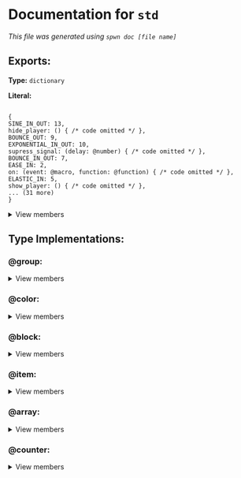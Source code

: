 # Documentation for `std` 
_This file was generated using `spwn doc [file name]`_
## Exports:
**Type:** `dictionary` 

**Literal:** 

 ```

{
SINE_IN_OUT: 13,
hide_player: () { /* code omitted */ },
BOUNCE_OUT: 9,
EXPONENTIAL_IN_OUT: 10,
supress_signal: (delay: @number) { /* code omitted */ },
BOUNCE_IN_OUT: 7,
EASE_IN: 2,
on: (event: @macro, function: @function) { /* code omitted */ },
ELASTIC_IN: 5,
show_player: () { /* code omitted */ },
... (31 more)
}

``` 

<details>
<summary> View members </summary>


## Macros:


**`call_with_delay`**:

>**Type:** `macro` 
>
>**Literal:** ```(time: @number, function: @function) { /* code omitted */ }``` 
>
>## Description: 
> _Call a function after a delay_
>## Arguments:
>> **`time`** _(obligatory)_: _Delay time in seconds_
>
>
>
>
>> **`function`** _(obligatory)_: _Function to call after the delay_
>
>
>
>
>
>

**`collision`**:

>**Type:** `macro` 
>
>**Literal:** ```(a, b) { /* code omitted */ }``` 
>
>## Description: 
> _Implementation of the collision trigger (returns an event)_
>## Arguments:
>> **`a`** _(obligatory)_: _Block A ID_
>
>
>
>
>> **`b`** _(obligatory)_: _Block B ID_
>
>
>
>
>
>

**`collision_exit`**:

>**Type:** `macro` 
>
>**Literal:** ```(a, b) { /* code omitted */ }``` 
>
>## Description: 
> _Returns an event for when a collision exits_
>## Arguments:
>> **`a`** _(obligatory)_: _Block A ID_
>
>
>
>
>> **`b`** _(obligatory)_: _Block B ID_
>
>
>
>
>
>

**`counter`**:

>**Type:** `macro` 
>
>**Literal:** ```(source = 0) { /* code omitted */ }``` 
>
>## Description: 
> _Creates a new counter_
>## Arguments:
>> _`source` (optional)_ : _Source (can be a number, item ID or boolean)_
>>
>>_Default value:_
>>
>>**Type:** `number` 
>>
>>**Literal:** ```0``` 
>>
>>
>>
>>
>
>
>
>
>
>

**`death`**:

>**Type:** `macro` 
>
>**Literal:** ```() { /* code omitted */ }``` 
>
>## Description: 
> _Returns an event for when the player dies_
>
>

**`disable_trail`**:

>**Type:** `macro` 
>
>**Literal:** ```() { /* code omitted */ }``` 
>
>## Description: 
> _Disables the player's trail_
>
>

**`enable_trail`**:

>**Type:** `macro` 
>
>**Literal:** ```() { /* code omitted */ }``` 
>
>## Description: 
> _Enables the player's trail_
>
>

**`hide_player`**:

>**Type:** `macro` 
>
>**Literal:** ```() { /* code omitted */ }``` 
>
>## Description: 
> _Hides the player_
>
>

**`loop`**:

>**Type:** `macro` 
>
>**Literal:** ```(start_val: @number, end_val: @number, code: @macro, delay: @number = 0.05, reset: @bool = true, reset_speed: @number = 1, increment: @number = 1) { /* code omitted */ }``` 
>
>## Description: 
> _Implementation of a spawn loop_
>## Arguments:
>> **`start_val`** _(obligatory)_: _Start value for the iterator_
>
>
>
>
>> **`end_val`** _(obligatory)_: _End value for the iterator_
>
>
>
>
>> **`code`** _(obligatory)_: _Macro of the code that gets looped, should take the iterator (a counter) as the first argument_
>
>
>
>
>> _`delay` (optional)_ : _Delay between loops (less than 0.05 may be unstable)_
>>
>>_Default value:_
>>
>>**Type:** `number` 
>>
>>**Literal:** ```0.05``` 
>>
>>
>>
>>
>
>
>
>
>> _`reset` (optional)_ : _Weather to reset the iterator after looping (only disable if the loop is only triggered once)_
>>
>>_Default value:_
>>
>>**Type:** `bool` 
>>
>>**Literal:** ```true``` 
>>
>>
>>
>>
>
>
>
>
>> _`reset_speed` (optional)_ : _Operation speed of the reset of the iterator, if enabled_
>>
>>_Default value:_
>>
>>**Type:** `number` 
>>
>>**Literal:** ```1``` 
>>
>>
>>
>>
>
>
>
>
>> _`increment` (optional)_ : _Incrementation of the iterator_
>>
>>_Default value:_
>>
>>**Type:** `number` 
>>
>>**Literal:** ```1``` 
>>
>>
>>
>>
>
>
>
>
>
>

**`on`**:

>**Type:** `macro` 
>
>**Literal:** ```(event: @macro, function: @function) { /* code omitted */ }``` 
>
>## Description: 
> _Triggers a function every time an event fires_
>## Arguments:
>> **`event`** _(obligatory)_: _Event to trigger on_
>
>
>
>
>> **`function`** _(obligatory)_: _Function to trigger_
>
>
>
>
>
>

**`operation_scale`**:

>**Type:** `macro` 
>
>**Literal:** ```(new: @number) { /* code omitted */ }``` 
>
>## Arguments:
>> **`new`** _(obligatory)_
>
>
>
>
>
>

**`shake`**:

>**Type:** `macro` 
>
>**Literal:** ```(strength: @number = 1, interval: @number = 0, duration: @number = 0.5) { /* code omitted */ }``` 
>
>## Description: 
> _Implementation of the shake trigger_
>## Arguments:
>> _`strength` (optional)_ : _Strength value_
>>
>>_Default value:_
>>
>>**Type:** `number` 
>>
>>**Literal:** ```1``` 
>>
>>
>>
>>
>
>
>
>
>> _`interval` (optional)_ : _Interval value_
>>
>>_Default value:_
>>
>>**Type:** `number` 
>>
>>**Literal:** ```0``` 
>>
>>
>>
>>
>
>
>
>
>> _`duration` (optional)_ : _Duration of shake_
>>
>>_Default value:_
>>
>>**Type:** `number` 
>>
>>**Literal:** ```0.5``` 
>>
>>
>>
>>
>
>
>
>
>
>

**`show_player`**:

>**Type:** `macro` 
>
>**Literal:** ```() { /* code omitted */ }``` 
>
>## Description: 
> _Shows the player_
>
>

**`supress_signal`**:

>**Type:** `macro` 
>
>**Literal:** ```(delay: @number) { /* code omitted */ }``` 
>
>## Description: 
> _Stops signal from coming past for some time_
>## Arguments:
>> **`delay`** _(obligatory)_: _Time to supress signal_
>
>
>
>
>
>

**`toggle_bg_effect`**:

>**Type:** `macro` 
>
>**Literal:** ```(on: @bool = false) { /* code omitted */ }``` 
>
>## Description: 
> _Implementation of the bg effect on/off triggers_
>## Arguments:
>> _`on` (optional)_ : _Weather to toggle bg effect on or off_
>>
>>_Default value:_
>>
>>**Type:** `bool` 
>>
>>**Literal:** ```false``` 
>>
>>
>>
>>
>
>
>
>
>
>

**`touch`**:

>**Type:** `macro` 
>
>**Literal:** ```(dual_side = false) { /* code omitted */ }``` 
>
>## Description: 
> _Implementation of the touch trigger (returns an event)_
>## Arguments:
>> _`dual_side` (optional)_ : _Dual mode (only check for touch on the dual side)_
>>
>>_Default value:_
>>
>>**Type:** `bool` 
>>
>>**Literal:** ```false``` 
>>
>>
>>
>>
>
>
>
>
>
>

**`touch_end`**:

>**Type:** `macro` 
>
>**Literal:** ```(dual_side = false) { /* code omitted */ }``` 
>
>## Description: 
> _Returns an event for when a touch ends_
>## Arguments:
>> _`dual_side` (optional)_ : _Dual mode (only check for touch on the dual side)_
>>
>>_Default value:_
>>
>>**Type:** `bool` 
>>
>>**Literal:** ```false``` 
>>
>>
>>
>>
>
>
>
>
>
>

**`wait`**:

>**Type:** `macro` 
>
>**Literal:** ```(time: @number) { /* code omitted */ }``` 
>
>## Description: 
> _Adds a delay before the next triggers_
>## Arguments:
>> **`time`** _(obligatory)_: _Delay time in seconds_
>
>
>
>
>
>
## Other values:

<details>
<summary> View </summary>

**`BACK_IN`**:

>**Type:** `number` 
>
>**Literal:** ```17``` 
>
>
>

**`BACK_IN_OUT`**:

>**Type:** `number` 
>
>**Literal:** ```16``` 
>
>
>

**`BACK_OUT`**:

>**Type:** `number` 
>
>**Literal:** ```18``` 
>
>
>

**`BG`**:

>**Type:** `color` 
>
>**Literal:** ```1000c``` 
>
>
>

**`BOUNCE_IN`**:

>**Type:** `number` 
>
>**Literal:** ```8``` 
>
>
>

**`BOUNCE_IN_OUT`**:

>**Type:** `number` 
>
>**Literal:** ```7``` 
>
>
>

**`BOUNCE_OUT`**:

>**Type:** `number` 
>
>**Literal:** ```9``` 
>
>
>

**`EASE_IN`**:

>**Type:** `number` 
>
>**Literal:** ```2``` 
>
>
>

**`EASE_IN_OUT`**:

>**Type:** `number` 
>
>**Literal:** ```1``` 
>
>
>

**`EASE_OUT`**:

>**Type:** `number` 
>
>**Literal:** ```3``` 
>
>
>

**`ELASTIC_IN`**:

>**Type:** `number` 
>
>**Literal:** ```5``` 
>
>
>

**`ELASTIC_IN_OUT`**:

>**Type:** `number` 
>
>**Literal:** ```4``` 
>
>
>

**`ELASTIC_OUT`**:

>**Type:** `number` 
>
>**Literal:** ```6``` 
>
>
>

**`EQUAL_TO`**:

>**Type:** `number` 
>
>**Literal:** ```0``` 
>
>
>

**`EXPONENTIAL_IN`**:

>**Type:** `number` 
>
>**Literal:** ```11``` 
>
>
>

**`EXPONENTIAL_IN_OUT`**:

>**Type:** `number` 
>
>**Literal:** ```10``` 
>
>
>

**`EXPONENTIAL_OUT`**:

>**Type:** `number` 
>
>**Literal:** ```12``` 
>
>
>

**`LARGER_THAN`**:

>**Type:** `number` 
>
>**Literal:** ```1``` 
>
>
>

**`NONE`**:

>**Type:** `number` 
>
>**Literal:** ```0``` 
>
>
>

**`SINE_IN`**:

>**Type:** `number` 
>
>**Literal:** ```14``` 
>
>
>

**`SINE_IN_OUT`**:

>**Type:** `number` 
>
>**Literal:** ```13``` 
>
>
>

**`SINE_OUT`**:

>**Type:** `number` 
>
>**Literal:** ```15``` 
>
>
>

**`SMALLER_THAN`**:

>**Type:** `number` 
>
>**Literal:** ```2``` 
>
>
>

**`obj_props`**:

>**Type:** `dictionary` 
>
>**Literal:** 
>
> ```
>
>{
>HVS_ENABLED: 41,
>COLOR: 21,
>ACTIVATE_GROUP: 56,
>PLAYER_COLOR_2: 16,
>COUNT: 77,
>COLOR_2_HVS: 44,
>Y_OFFSET: 92,
>MOVE_X: 28,
>MAX_SPEED: 105,
>PORTAL_CHECKED: 13,
>... (83 more)
>}
>
>``` 
>
><details>
><summary> View members </summary>
>
>**`ACTIVATE_GROUP`**:
>
>>**Type:** `number` 
>>
>>**Literal:** ```56``` 
>>
>>
>>
>
>**`ACTIVATE_ON_EXIT`**:
>
>>**Type:** `number` 
>>
>>**Literal:** ```93``` 
>>
>>
>>
>
>**`ANIMATION_ID`**:
>
>>**Type:** `number` 
>>
>>**Literal:** ```76``` 
>>
>>
>>
>
>**`ANIMATION_SPEED`**:
>
>>**Type:** `number` 
>>
>>**Literal:** ```107``` 
>>
>>
>>
>
>**`BLENDING`**:
>
>>**Type:** `number` 
>>
>>**Literal:** ```17``` 
>>
>>
>>
>
>**`BLOCK_A`**:
>
>>**Type:** `number` 
>>
>>**Literal:** ```80``` 
>>
>>
>>
>
>**`BLOCK_B`**:
>
>>**Type:** `number` 
>>
>>**Literal:** ```95``` 
>>
>>
>>
>
>**`CENTER`**:
>
>>**Type:** `number` 
>>
>>**Literal:** ```71``` 
>>
>>
>>
>
>**`COLOR`**:
>
>>**Type:** `number` 
>>
>>**Literal:** ```21``` 
>>
>>
>>
>
>**`COLOR_2`**:
>
>>**Type:** `number` 
>>
>>**Literal:** ```22``` 
>>
>>
>>
>
>**`COLOR_2_HVS`**:
>
>>**Type:** `number` 
>>
>>**Literal:** ```44``` 
>>
>>
>>
>
>**`COLOR_2_HVS_ENABLED`**:
>
>>**Type:** `number` 
>>
>>**Literal:** ```42``` 
>>
>>
>>
>
>**`COMPARISON`**:
>
>>**Type:** `number` 
>>
>>**Literal:** ```88``` 
>>
>>
>>
>
>**`COPIED_COLOR_HVS`**:
>
>>**Type:** `number` 
>>
>>**Literal:** ```49``` 
>>
>>
>>
>
>**`COPIED_COLOR_ID`**:
>
>>**Type:** `number` 
>>
>>**Literal:** ```50``` 
>>
>>
>>
>
>**`COPY_OPACTITY`**:
>
>>**Type:** `number` 
>>
>>**Literal:** ```60``` 
>>
>>
>>
>
>**`COUNT`**:
>
>>**Type:** `number` 
>>
>>**Literal:** ```77``` 
>>
>>
>>
>
>**`COUNT_MULTI_ACTIVATE`**:
>
>>**Type:** `number` 
>>
>>**Literal:** ```104``` 
>>
>>
>>
>
>**`DELAY`**:
>
>>**Type:** `number` 
>>
>>**Literal:** ```91``` 
>>
>>
>>
>
>**`DETAIL_ONLY`**:
>
>>**Type:** `number` 
>>
>>**Literal:** ```66``` 
>>
>>
>>
>
>**`DISABLE_ROTATION`**:
>
>>**Type:** `number` 
>>
>>**Literal:** ```98``` 
>>
>>
>>
>
>**`DONT_ENTER`**:
>
>>**Type:** `number` 
>>
>>**Literal:** ```67``` 
>>
>>
>>
>
>**`DONT_FADE`**:
>
>>**Type:** `number` 
>>
>>**Literal:** ```64``` 
>>
>>
>>
>
>**`DUAL_MODE`**:
>
>>**Type:** `number` 
>>
>>**Literal:** ```89``` 
>>
>>
>>
>
>**`DURATION`**:
>
>>**Type:** `number` 
>>
>>**Literal:** ```10``` 
>>
>>
>>
>
>**`DYNAMIC_BLOCK`**:
>
>>**Type:** `number` 
>>
>>**Literal:** ```94``` 
>>
>>
>>
>
>**`EASING`**:
>
>>**Type:** `number` 
>>
>>**Literal:** ```30``` 
>>
>>
>>
>
>**`EASING_RATE`**:
>
>>**Type:** `number` 
>>
>>**Literal:** ```85``` 
>>
>>
>>
>
>**`EDITOR_DISABLE`**:
>
>>**Type:** `number` 
>>
>>**Literal:** ```102``` 
>>
>>
>>
>
>**`EDITOR_LAYER_1`**:
>
>>**Type:** `number` 
>>
>>**Literal:** ```20``` 
>>
>>
>>
>
>**`EDITOR_LAYER_2`**:
>
>>**Type:** `number` 
>>
>>**Literal:** ```61``` 
>>
>>
>>
>
>**`EXCLUSIVE`**:
>
>>**Type:** `number` 
>>
>>**Literal:** ```86``` 
>>
>>
>>
>
>**`FADE_IN`**:
>
>>**Type:** `number` 
>>
>>**Literal:** ```45``` 
>>
>>
>>
>
>**`FADE_OUT`**:
>
>>**Type:** `number` 
>>
>>**Literal:** ```47``` 
>>
>>
>>
>
>**`FOLLOW`**:
>
>>**Type:** `number` 
>>
>>**Literal:** ```71``` 
>>
>>
>>
>
>**`GLOW_DISABLED`**:
>
>>**Type:** `number` 
>>
>>**Literal:** ```96``` 
>>
>>
>>
>
>**`GROUPS`**:
>
>>**Type:** `number` 
>>
>>**Literal:** ```57``` 
>>
>>
>>
>
>**`GROUP_PARENT`**:
>
>>**Type:** `number` 
>>
>>**Literal:** ```34``` 
>>
>>
>>
>
>**`HIGH_DETAIL`**:
>
>>**Type:** `number` 
>>
>>**Literal:** ```103``` 
>>
>>
>>
>
>**`HOLD`**:
>
>>**Type:** `number` 
>>
>>**Literal:** ```46``` 
>>
>>
>>
>
>**`HOLD_MODE`**:
>
>>**Type:** `number` 
>>
>>**Literal:** ```81``` 
>>
>>
>>
>
>**`HVS`**:
>
>>**Type:** `number` 
>>
>>**Literal:** ```43``` 
>>
>>
>>
>
>**`HVS_ENABLED`**:
>
>>**Type:** `number` 
>>
>>**Literal:** ```41``` 
>>
>>
>>
>
>**`INTERVAL`**:
>
>>**Type:** `number` 
>>
>>**Literal:** ```84``` 
>>
>>
>>
>
>**`ITEM`**:
>
>>**Type:** `number` 
>>
>>**Literal:** ```80``` 
>>
>>
>>
>
>**`LINKED_GROUP`**:
>
>>**Type:** `number` 
>>
>>**Literal:** ```108``` 
>>
>>
>>
>
>**`LOCK_OBJECT_ROTATION`**:
>
>>**Type:** `number` 
>>
>>**Literal:** ```70``` 
>>
>>
>>
>
>**`LOCK_TO_PLAYER_X`**:
>
>>**Type:** `number` 
>>
>>**Literal:** ```58``` 
>>
>>
>>
>
>**`LOCK_TO_PLAYER_Y`**:
>
>>**Type:** `number` 
>>
>>**Literal:** ```59``` 
>>
>>
>>
>
>**`MAIN_ONLY`**:
>
>>**Type:** `number` 
>>
>>**Literal:** ```65``` 
>>
>>
>>
>
>**`MAX_SPEED`**:
>
>>**Type:** `number` 
>>
>>**Literal:** ```105``` 
>>
>>
>>
>
>**`MOVE_X`**:
>
>>**Type:** `number` 
>>
>>**Literal:** ```28``` 
>>
>>
>>
>
>**`MOVE_Y`**:
>
>>**Type:** `number` 
>>
>>**Literal:** ```29``` 
>>
>>
>>
>
>**`MULTI_TRIGGER`**:
>
>>**Type:** `number` 
>>
>>**Literal:** ```87``` 
>>
>>
>>
>
>**`OBJ_ID`**:
>
>>**Type:** `number` 
>>
>>**Literal:** ```1``` 
>>
>>
>>
>
>**`OPACITY`**:
>
>>**Type:** `number` 
>>
>>**Literal:** ```35``` 
>>
>>
>>
>
>**`PICKUP_MODE`**:
>
>>**Type:** `number` 
>>
>>**Literal:** ```79``` 
>>
>>
>>
>
>**`PLAYER_COLOR_1`**:
>
>>**Type:** `number` 
>>
>>**Literal:** ```15``` 
>>
>>
>>
>
>**`PLAYER_COLOR_2`**:
>
>>**Type:** `number` 
>>
>>**Literal:** ```16``` 
>>
>>
>>
>
>**`PORTAL_CHECKED`**:
>
>>**Type:** `number` 
>>
>>**Literal:** ```13``` 
>>
>>
>>
>
>**`PULSE_MODE`**:
>
>>**Type:** `number` 
>>
>>**Literal:** ```48``` 
>>
>>
>>
>
>**`RANDOMIZE_START`**:
>
>>**Type:** `number` 
>>
>>**Literal:** ```106``` 
>>
>>
>>
>
>**`ROTATE_DEGREES`**:
>
>>**Type:** `number` 
>>
>>**Literal:** ```68``` 
>>
>>
>>
>
>**`ROTATION`**:
>
>>**Type:** `number` 
>>
>>**Literal:** ```6``` 
>>
>>
>>
>
>**`ROTATION_SPEED`**:
>
>>**Type:** `number` 
>>
>>**Literal:** ```97``` 
>>
>>
>>
>
>**`SCALING`**:
>
>>**Type:** `number` 
>>
>>**Literal:** ```32``` 
>>
>>
>>
>
>**`SPAWN_DURATION`**:
>
>>**Type:** `number` 
>>
>>**Literal:** ```63``` 
>>
>>
>>
>
>**`SPAWN_TRIGGERED`**:
>
>>**Type:** `number` 
>>
>>**Literal:** ```62``` 
>>
>>
>>
>
>**`SPEED`**:
>
>>**Type:** `number` 
>>
>>**Literal:** ```90``` 
>>
>>
>>
>
>**`STRENGTH`**:
>
>>**Type:** `number` 
>>
>>**Literal:** ```75``` 
>>
>>
>>
>
>**`SUBTRACT_COUNT`**:
>
>>**Type:** `number` 
>>
>>**Literal:** ```78``` 
>>
>>
>>
>
>**`TARGET`**:
>
>>**Type:** `number` 
>>
>>**Literal:** ```51``` 
>>
>>
>>
>
>**`TARGET_COLOR`**:
>
>>**Type:** `number` 
>>
>>**Literal:** ```23``` 
>>
>>
>>
>
>**`TARGET_POS`**:
>
>>**Type:** `number` 
>>
>>**Literal:** ```71``` 
>>
>>
>>
>
>**`TARGET_POS_AXES`**:
>
>>**Type:** `number` 
>>
>>**Literal:** ```101``` 
>>
>>
>>
>
>**`TARGET_TYPE`**:
>
>>**Type:** `number` 
>>
>>**Literal:** ```52``` 
>>
>>
>>
>
>**`TEXT`**:
>
>>**Type:** `number` 
>>
>>**Literal:** ```31``` 
>>
>>
>>
>
>**`TIMES_360`**:
>
>>**Type:** `number` 
>>
>>**Literal:** ```69``` 
>>
>>
>>
>
>**`TOGGLE_MODE`**:
>
>>**Type:** `number` 
>>
>>**Literal:** ```82``` 
>>
>>
>>
>
>**`TOUCH_TRIGGERED`**:
>
>>**Type:** `number` 
>>
>>**Literal:** ```11``` 
>>
>>
>>
>
>**`TRIGGER_BLUE`**:
>
>>**Type:** `number` 
>>
>>**Literal:** ```9``` 
>>
>>
>>
>
>**`TRIGGER_GREEN`**:
>
>>**Type:** `number` 
>>
>>**Literal:** ```8``` 
>>
>>
>>
>
>**`TRIGGER_RED`**:
>
>>**Type:** `number` 
>>
>>**Literal:** ```7``` 
>>
>>
>>
>
>**`USE_TARGET`**:
>
>>**Type:** `number` 
>>
>>**Literal:** ```100``` 
>>
>>
>>
>
>**`VERTICAL_FLIP`**:
>
>>**Type:** `number` 
>>
>>**Literal:** ```5``` 
>>
>>
>>
>
>**`VORIZONTAL_FLIP`**:
>
>>**Type:** `number` 
>>
>>**Literal:** ```4``` 
>>
>>
>>
>
>**`X`**:
>
>>**Type:** `number` 
>>
>>**Literal:** ```2``` 
>>
>>
>>
>
>**`X_MOD`**:
>
>>**Type:** `number` 
>>
>>**Literal:** ```72``` 
>>
>>
>>
>
>**`Y`**:
>
>>**Type:** `number` 
>>
>>**Literal:** ```3``` 
>>
>>
>>
>
>**`YELLOW_TELEPORTATION_PORTAL_DISTANCE`**:
>
>>**Type:** `number` 
>>
>>**Literal:** ```54``` 
>>
>>
>>
>
>**`Y_MOD`**:
>
>>**Type:** `number` 
>>
>>**Literal:** ```73``` 
>>
>>
>>
>
>**`Y_OFFSET`**:
>
>>**Type:** `number` 
>>
>>**Literal:** ```92``` 
>>
>>
>>
>
>**`Z_LAYER`**:
>
>>**Type:** `number` 
>>
>>**Literal:** ```24``` 
>>
>>
>>
>
>**`Z_ORDER`**:
>
>>**Type:** `number` 
>>
>>**Literal:** ```25``` 
>>
>>
>>
>
>


</details>

</details>


## Type Implementations:
### **@group**: 
 <details>
<summary> View members </summary>

**`alpha`**:

>**Type:** `macro` 
>
>**Literal:** ```(self, opacity: @number = 1, duration: @number = 0) { /* code omitted */ }``` 
>
>## Description: 
> _Implementation of the alpha trigger_
>## Arguments:
>> _`opacity` (optional)_ 
>>
>>_Default value:_
>>
>>**Type:** `number` 
>>
>>**Literal:** ```1``` 
>>
>>
>>
>>
>
>
>
>
>> _`duration` (optional)_ 
>>
>>_Default value:_
>>
>>**Type:** `number` 
>>
>>**Literal:** ```0``` 
>>
>>
>>
>>
>
>
>
>
>
>

**`follow`**:

>**Type:** `macro` 
>
>**Literal:** ```(self, other: @group, x_mod: @number = 1, y_mod: @number = 1, duration: @number = 999) { /* code omitted */ }``` 
>
>## Description: 
> _Implementation of the follow trigger_
>## Arguments:
>> **`other`** _(obligatory)_: _Group of object to follow_
>
>
>
>
>> _`x_mod` (optional)_ : _Multiplier for the movement on the X-axis_
>>
>>_Default value:_
>>
>>**Type:** `number` 
>>
>>**Literal:** ```1``` 
>>
>>
>>
>>
>
>
>
>
>> _`y_mod` (optional)_ : _Multiplier for the movement on the Y-axis_
>>
>>_Default value:_
>>
>>**Type:** `number` 
>>
>>**Literal:** ```1``` 
>>
>>
>>
>>
>
>
>
>
>> _`duration` (optional)_ : _Duration of following_
>>
>>_Default value:_
>>
>>**Type:** `number` 
>>
>>**Literal:** ```999``` 
>>
>>
>>
>>
>
>
>
>
>
>

**`follow_player_y`**:

>**Type:** `macro` 
>
>**Literal:** ```(self, speed: @number = 1, delay: @number = 0, offset: @number = 0, max_speed: @number = 0, duration: @number = 999) { /* code omitted */ }``` 
>
>## Description: 
> _Implementation of the follow player Y trigger_
>## Arguments:
>> _`speed` (optional)_ : _Interpolation factor (?)_
>>
>>_Default value:_
>>
>>**Type:** `number` 
>>
>>**Literal:** ```1``` 
>>
>>
>>
>>
>
>
>
>
>> _`delay` (optional)_ : _Delay of movement_
>>
>>_Default value:_
>>
>>**Type:** `number` 
>>
>>**Literal:** ```0``` 
>>
>>
>>
>>
>
>
>
>
>> _`offset` (optional)_ : _Offset on the Y-axis_
>>
>>_Default value:_
>>
>>**Type:** `number` 
>>
>>**Literal:** ```0``` 
>>
>>
>>
>>
>
>
>
>
>> _`max_speed` (optional)_ : _Maximum speed_
>>
>>_Default value:_
>>
>>**Type:** `number` 
>>
>>**Literal:** ```0``` 
>>
>>
>>
>>
>
>
>
>
>> _`duration` (optional)_ : _Duration of following_
>>
>>_Default value:_
>>
>>**Type:** `number` 
>>
>>**Literal:** ```999``` 
>>
>>
>>
>>
>
>
>
>
>
>

**`move`**:

>**Type:** `macro` 
>
>**Literal:** ```(self, x: @number, y: @number, duration: @number = 0, easing: @number = 0, easing_rate: @number = 2) { /* code omitted */ }``` 
>
>## Description: 
> _Implementation of the move trigger_
>## Arguments:
>> **`x`** _(obligatory)_: _Units to move on the X axis_
>
>
>
>
>> **`y`** _(obligatory)_: _Units to move on the Y axis_
>
>
>
>
>> _`duration` (optional)_ : _Duration of movement_
>>
>>_Default value:_
>>
>>**Type:** `number` 
>>
>>**Literal:** ```0``` 
>>
>>
>>
>>
>
>
>
>
>> _`easing` (optional)_ 
>>
>>_Default value:_
>>
>>**Type:** `number` 
>>
>>**Literal:** ```0``` 
>>
>>
>>
>>
>
>
>
>
>> _`easing_rate` (optional)_ 
>>
>>_Default value:_
>>
>>**Type:** `number` 
>>
>>**Literal:** ```2``` 
>>
>>
>>
>>
>
>
>
>
>
>

**`move_to`**:

>**Type:** `macro` 
>
>**Literal:** ```(self, target: @group, duration: @number = 0, x_only: @bool = false, y_only: @bool = false, easing: @number = 0, easing_rate: @number = 2) { /* code omitted */ }``` 
>
>## Description: 
> _Implementation of the 'Move target' feature of the move trigger_
>## Arguments:
>> **`target`** _(obligatory)_: _Group of the object to move to_
>
>
>
>
>> _`duration` (optional)_ : _Duration of movement_
>>
>>_Default value:_
>>
>>**Type:** `number` 
>>
>>**Literal:** ```0``` 
>>
>>
>>
>>
>
>
>
>
>> _`x_only` (optional)_ : _Will move to the object only on the X-axis_
>>
>>_Default value:_
>>
>>**Type:** `bool` 
>>
>>**Literal:** ```false``` 
>>
>>
>>
>>
>
>
>
>
>> _`y_only` (optional)_ : _Will move to the object only on the y-axis_
>>
>>_Default value:_
>>
>>**Type:** `bool` 
>>
>>**Literal:** ```false``` 
>>
>>
>>
>>
>
>
>
>
>> _`easing` (optional)_ : _Easing type_
>>
>>_Default value:_
>>
>>**Type:** `number` 
>>
>>**Literal:** ```0``` 
>>
>>
>>
>>
>
>
>
>
>> _`easing_rate` (optional)_ : _Easing rate_
>>
>>_Default value:_
>>
>>**Type:** `number` 
>>
>>**Literal:** ```2``` 
>>
>>
>>
>>
>
>
>
>
>
>

**`pulse`**:

>**Type:** `macro` 
>
>**Literal:** ```(self, r: @number, g: @number, b: @number, fade_in: @number = 0, hold: @number = 0, fade_out: @number = 0, exclusive: @bool = false, hsv: @bool = false) { /* code omitted */ }``` 
>
>## Description: 
> _Implementation of the pulse trigger for groups_
>## Arguments:
>> **`r`** _(obligatory)_: _Red value of pulse color (or hue if HSV is enabled)_
>
>
>
>
>> **`g`** _(obligatory)_: _Green value of pulse color (or saturation if HSV is enabled)_
>
>
>
>
>> **`b`** _(obligatory)_: _Blue value of pulse color (or brightness/value if HSV is enabled)_
>
>
>
>
>> _`fade_in` (optional)_ : _Fade-in duration_
>>
>>_Default value:_
>>
>>**Type:** `number` 
>>
>>**Literal:** ```0``` 
>>
>>
>>
>>
>
>
>
>
>> _`hold` (optional)_ : _Duration to hold the color_
>>
>>_Default value:_
>>
>>**Type:** `number` 
>>
>>**Literal:** ```0``` 
>>
>>
>>
>>
>
>
>
>
>> _`fade_out` (optional)_ : _Fade-out duration_
>>
>>_Default value:_
>>
>>**Type:** `number` 
>>
>>**Literal:** ```0``` 
>>
>>
>>
>>
>
>
>
>
>> _`exclusive` (optional)_ : _Weather to prioritize this pulse over simultaneous pulses_
>>
>>_Default value:_
>>
>>**Type:** `bool` 
>>
>>**Literal:** ```false``` 
>>
>>
>>
>>
>
>
>
>
>> _`hsv` (optional)_ : _Toggle HSV mode_
>>
>>_Default value:_
>>
>>**Type:** `bool` 
>>
>>**Literal:** ```false``` 
>>
>>
>>
>>
>
>
>
>
>
>

**`rotate`**:

>**Type:** `macro` 
>
>**Literal:** ```(self, center: @group, degrees: @number, duration: @number = 0, easing: @number = 0, easing_rate: @number = 2, lock_object_rotation: @bool = false) { /* code omitted */ }``` 
>
>## Description: 
> _Implementation of the rotate trigger_
>## Arguments:
>> **`center`** _(obligatory)_: _Group of object to rotate around_
>
>
>
>
>> **`degrees`** _(obligatory)_: _Rotation in degrees_
>
>
>
>
>> _`duration` (optional)_ : _Duration of rotation_
>>
>>_Default value:_
>>
>>**Type:** `number` 
>>
>>**Literal:** ```0``` 
>>
>>
>>
>>
>
>
>
>
>> _`easing` (optional)_ : _Easing type_
>>
>>_Default value:_
>>
>>**Type:** `number` 
>>
>>**Literal:** ```0``` 
>>
>>
>>
>>
>
>
>
>
>> _`easing_rate` (optional)_ : _Easing rate_
>>
>>_Default value:_
>>
>>**Type:** `number` 
>>
>>**Literal:** ```2``` 
>>
>>
>>
>>
>
>
>
>
>> _`lock_object_rotation` (optional)_ : _Only rotate positions of the objects, not the textures_
>>
>>_Default value:_
>>
>>**Type:** `bool` 
>>
>>**Literal:** ```false``` 
>>
>>
>>
>>
>
>
>
>
>
>

**`stop`**:

>**Type:** `macro` 
>
>**Literal:** ```(self) { /* code omitted */ }``` 
>
>## Description: 
> _Implementation of the stop trigger_
>
>

**`toggle_off`**:

>**Type:** `macro` 
>
>**Literal:** ```(self) { /* code omitted */ }``` 
>
>## Description: 
> _Toggles the group off_
>
>

**`toggle_on`**:

>**Type:** `macro` 
>
>**Literal:** ```(self) { /* code omitted */ }``` 
>
>## Description: 
> _Toggles the group on_
>
>
</details>

### **@color**: 
 <details>
<summary> View members </summary>

**`pulse`**:

>**Type:** `macro` 
>
>**Literal:** ```(self, r: @number, g: @number, b: @number, fade_in: @number = 0, hold: @number = 0, fade_out: @number = 0, exclusive: @bool = false, hsv: @bool = false) { /* code omitted */ }``` 
>
>## Description: 
> _Implementation of the pulse trigger for colors_
>## Arguments:
>> **`r`** _(obligatory)_: _Red value of pulse color (or hue if HSV is enabled)_
>
>
>
>
>> **`g`** _(obligatory)_: _Green value of pulse color (or saturation if HSV is enabled)_
>
>
>
>
>> **`b`** _(obligatory)_: _Blue value of pulse color (or brightness/value if HSV is enabled)_
>
>
>
>
>> _`fade_in` (optional)_ : _Fade-in duration_
>>
>>_Default value:_
>>
>>**Type:** `number` 
>>
>>**Literal:** ```0``` 
>>
>>
>>
>>
>
>
>
>
>> _`hold` (optional)_ : _Duration to hold the color_
>>
>>_Default value:_
>>
>>**Type:** `number` 
>>
>>**Literal:** ```0``` 
>>
>>
>>
>>
>
>
>
>
>> _`fade_out` (optional)_ : _Fade-out duration_
>>
>>_Default value:_
>>
>>**Type:** `number` 
>>
>>**Literal:** ```0``` 
>>
>>
>>
>>
>
>
>
>
>> _`exclusive` (optional)_ : _Weather to prioritize this pulse over simultaneous pulses_
>>
>>_Default value:_
>>
>>**Type:** `bool` 
>>
>>**Literal:** ```false``` 
>>
>>
>>
>>
>
>
>
>
>> _`hsv` (optional)_ : _Toggle HSV mode_
>>
>>_Default value:_
>>
>>**Type:** `bool` 
>>
>>**Literal:** ```false``` 
>>
>>
>>
>>
>
>
>
>
>
>

**`set`**:

>**Type:** `macro` 
>
>**Literal:** ```(self, r: @number, g: @number, b: @number, duration: @number = 0, opacity: @number = 1, blending: @bool = false) { /* code omitted */ }``` 
>
>## Description: 
> _Implementation of the color trigger_
>## Arguments:
>> **`r`** _(obligatory)_: _Red value of the target color_
>
>
>
>
>> **`g`** _(obligatory)_: _Green value of the target color_
>
>
>
>
>> **`b`** _(obligatory)_: _Blue value of the target color_
>
>
>
>
>> _`duration` (optional)_ : _Duration of color change_
>>
>>_Default value:_
>>
>>**Type:** `number` 
>>
>>**Literal:** ```0``` 
>>
>>
>>
>>
>
>
>
>
>> _`opacity` (optional)_ : _Opacity of target color_
>>
>>_Default value:_
>>
>>**Type:** `number` 
>>
>>**Literal:** ```1``` 
>>
>>
>>
>>
>
>
>
>
>> _`blending` (optional)_ : _Toggle blending on target color_
>>
>>_Default value:_
>>
>>**Type:** `bool` 
>>
>>**Literal:** ```false``` 
>>
>>
>>
>>
>
>
>
>
>
>
</details>

### **@block**: 
 <details>
<summary> View members </summary>

**`create_tracker_item`**:

>**Type:** `macro` 
>
>**Literal:** ```(self, other) { /* code omitted */ }``` 
>
>## Description: 
> _Returns an item ID that is 1 when the blocks are colliding and 0 when they are not_
>## Arguments:
>> **`other`** _(obligatory)_: _Block ID to check against_
>
>
>
>
>
>
</details>

### **@item**: 
 <details>
<summary> View members </summary>

**`add`**:

>**Type:** `macro` 
>
>**Literal:** ```(self, amount: @number) { /* code omitted */ }``` 
>
>## Description: 
> _Implementation of the pickup trigger_
>## Arguments:
>> **`amount`** _(obligatory)_: _Amount to add_
>
>
>
>
>
>

**`count`**:

>**Type:** `macro` 
>
>**Literal:** ```(self, number: @number = 0) { /* code omitted */ }``` 
>
>## Description: 
> _Implementation of the count trigger (returns an event)_
>## Arguments:
>> _`number` (optional)_ : _Number to check against_
>>
>>_Default value:_
>>
>>**Type:** `number` 
>>
>>**Literal:** ```0``` 
>>
>>
>>
>>
>
>
>
>
>
>

**`if_is`**:

>**Type:** `macro` 
>
>**Literal:** ```(self, comparison: @number, other: @number, function: @function) { /* code omitted */ }``` 
>
>## Description: 
> _Implementation of the instant count trigger_
>## Arguments:
>> **`comparison`** _(obligatory)_: _Comparison mode_
>
>
>
>
>> **`other`** _(obligatory)_: _Number to compare with_
>
>
>
>
>> **`function`** _(obligatory)_: _Target function if comparison is 'true'_
>
>
>
>
>
>
</details>

### **@array**: 
 <details>
<summary> View members </summary>

**`max`**:

>**Type:** `macro` 
>
>**Literal:** ```(self, minval = 0) { /* code omitted */ }``` 
>
>## Arguments:
>> _`minval` (optional)_ 
>>
>>_Default value:_
>>
>>**Type:** `number` 
>>
>>**Literal:** ```0``` 
>>
>>
>>
>>
>
>
>
>
>
>

**`min`**:

>**Type:** `macro` 
>
>**Literal:** ```(self, max_val = 999999999999) { /* code omitted */ }``` 
>
>## Arguments:
>> _`max_val` (optional)_ 
>>
>>_Default value:_
>>
>>**Type:** `number` 
>>
>>**Literal:** ```999999999999``` 
>>
>>
>>
>>
>
>
>
>
>
>
</details>

### **@counter**: 
 <details>
<summary> View members </summary>

**`_add_`**:

>**Type:** `macro` 
>
>**Literal:** ```(self, num) { /* code omitted */ }``` 
>
>## Arguments:
>> **`num`** _(obligatory)_
>
>
>
>
>
>

**`_as_`**:

>**Type:** `macro` 
>
>**Literal:** ```(self, _type: @type_indicator) { /* code omitted */ }``` 
>
>## Arguments:
>> **`_type`** _(obligatory)_
>
>
>
>
>
>

**`_assign_`**:

>**Type:** `macro` 
>
>**Literal:** ```(self, num) { /* code omitted */ }``` 
>
>## Arguments:
>> **`num`** _(obligatory)_
>
>
>
>
>
>

**`_divide_`**:

>**Type:** `macro` 
>
>**Literal:** ```(self, num) { /* code omitted */ }``` 
>
>## Arguments:
>> **`num`** _(obligatory)_
>
>
>
>
>
>

**`_equal_`**:

>**Type:** `macro` 
>
>**Literal:** ```(self, other) { /* code omitted */ }``` 
>
>## Arguments:
>> **`other`** _(obligatory)_
>
>
>
>
>
>

**`_less_or_equal_`**:

>**Type:** `macro` 
>
>**Literal:** ```(self, other) { /* code omitted */ }``` 
>
>## Arguments:
>> **`other`** _(obligatory)_
>
>
>
>
>
>

**`_less_than_`**:

>**Type:** `macro` 
>
>**Literal:** ```(self, other) { /* code omitted */ }``` 
>
>## Arguments:
>> **`other`** _(obligatory)_
>
>
>
>
>
>

**`_minus_`**:

>**Type:** `macro` 
>
>**Literal:** ```(self, other) { /* code omitted */ }``` 
>
>## Arguments:
>> **`other`** _(obligatory)_
>
>
>
>
>
>

**`_more_or_equal_`**:

>**Type:** `macro` 
>
>**Literal:** ```(self, other) { /* code omitted */ }``` 
>
>## Arguments:
>> **`other`** _(obligatory)_
>
>
>
>
>
>

**`_more_than_`**:

>**Type:** `macro` 
>
>**Literal:** ```(self, other) { /* code omitted */ }``` 
>
>## Arguments:
>> **`other`** _(obligatory)_
>
>
>
>
>
>

**`_multiply_`**:

>**Type:** `macro` 
>
>**Literal:** ```(self, num) { /* code omitted */ }``` 
>
>## Arguments:
>> **`num`** _(obligatory)_
>
>
>
>
>
>

**`_not_equal_`**:

>**Type:** `macro` 
>
>**Literal:** ```(self, other) { /* code omitted */ }``` 
>
>## Arguments:
>> **`other`** _(obligatory)_
>
>
>
>
>
>

**`_plus_`**:

>**Type:** `macro` 
>
>**Literal:** ```(self, other) { /* code omitted */ }``` 
>
>## Arguments:
>> **`other`** _(obligatory)_
>
>
>
>
>
>

**`_subtract_`**:

>**Type:** `macro` 
>
>**Literal:** ```(self, num) { /* code omitted */ }``` 
>
>## Arguments:
>> **`num`** _(obligatory)_
>
>
>
>
>
>

**`add`**:

>**Type:** `macro` 
>
>**Literal:** ```(self, num: @number) { /* code omitted */ }``` 
>
>## Description: 
> _Implementation of the pickup trigger_
>## Arguments:
>> **`num`** _(obligatory)_: _Amount to add_
>
>
>
>
>
>

**`add_to`**:

>**Type:** `macro` 
>
>**Literal:** ```(self, items: @array, speed: @number = 3, factor: @number = 1) { /* code omitted */ }``` 
>
>## Description: 
> _Adds the counter's value to all item IDs in a list, and resets the counter to 0 in the process_
>## Arguments:
>> **`items`** _(obligatory)_: _Item IDs to add to_
>
>
>
>
>> _`speed` (optional)_ : _Speed of operation (higher number increases group usage)_
>>
>>_Default value:_
>>
>>**Type:** `number` 
>>
>>**Literal:** ```3``` 
>>
>>
>>
>>
>
>
>
>
>> _`factor` (optional)_ : _Multiplyer for the value added_
>>
>>_Default value:_
>>
>>**Type:** `number` 
>>
>>**Literal:** ```1``` 
>>
>>
>>
>>
>
>
>
>
>
>

**`clone`**:

>**Type:** `macro` 
>
>**Literal:** ```(self, speed: @number = 3) { /* code omitted */ }``` 
>
>## Description: 
> _Copies the counter and returns the copy_
>## Arguments:
>> _`speed` (optional)_ : _Speed of operation (higher number increases group usage)_
>>
>>_Default value:_
>>
>>**Type:** `number` 
>>
>>**Literal:** ```3``` 
>>
>>
>>
>>
>
>
>
>
>
>

**`compare`**:

>**Type:** `macro` 
>
>**Literal:** ```(self, other, speed = 3) { /* code omitted */ }``` 
>
>## Arguments:
>> **`other`** _(obligatory)_
>
>
>
>
>> _`speed` (optional)_ 
>>
>>_Default value:_
>>
>>**Type:** `number` 
>>
>>**Literal:** ```3``` 
>>
>>
>>
>>
>
>
>
>
>
>

**`copy_to`**:

>**Type:** `macro` 
>
>**Literal:** ```(self, item: @item, speed: @number = 3, factor: @number = 1) { /* code omitted */ }``` 
>
>## Description: 
> _Copies the value of the counter to another item ID, without consuming the original_
>## Arguments:
>> **`item`** _(obligatory)_: _Item ID to copy to_
>
>
>
>
>> _`speed` (optional)_ : _Speed of operation (higher number increases group usage)_
>>
>>_Default value:_
>>
>>**Type:** `number` 
>>
>>**Literal:** ```3``` 
>>
>>
>>
>>
>
>
>
>
>> _`factor` (optional)_ : _Factor of to multiply the copy by_
>>
>>_Default value:_
>>
>>**Type:** `number` 
>>
>>**Literal:** ```1``` 
>>
>>
>>
>>
>
>
>
>
>
>

**`divide`**:

>**Type:** `macro` 
>
>**Literal:** ```(self, divisor, speed: @number = 3, rest_item: @item = 1i) { /* code omitted */ }``` 
>
>## Description: 
> _Devides the value of the counter by some divisor_
>## Arguments:
>> **`divisor`** _(obligatory)_: _Divisor to divide by, either another counter (very expensive) or a normal number_
>
>
>
>
>> _`speed` (optional)_ : _Speed of operation (higher number increases group usage)_
>>
>>_Default value:_
>>
>>**Type:** `number` 
>>
>>**Literal:** ```3``` 
>>
>>
>>
>>
>
>
>
>
>> _`rest_item` (optional)_ : _Item ID to add the remainder of the division to_
>>
>>_Default value:_
>>
>>**Type:** `item` 
>>
>>**Literal:** ```1i``` 
>>
>>
>>
>>
>
>
>
>
>
>

**`multiply`**:

>**Type:** `macro` 
>
>**Literal:** ```(self, factor, speed: @number = 3) { /* code omitted */ }``` 
>
>## Description: 
> _Multiplies the value of the counter by some factor_
>## Arguments:
>> **`factor`** _(obligatory)_: _Factor to multiply by, either another counter (very expensive) or a normal number_
>
>
>
>
>> _`speed` (optional)_ : _Speed of operation (higher number increases group usage)_
>>
>>_Default value:_
>>
>>**Type:** `number` 
>>
>>**Literal:** ```3``` 
>>
>>
>>
>>
>
>
>
>
>
>

**`reset`**:

>**Type:** `macro` 
>
>**Literal:** ```(self, speed: @number = 3) { /* code omitted */ }``` 
>
>## Description: 
> _Resets counter to 0_
>## Arguments:
>> _`speed` (optional)_ : _Speed of operation (higher number increases group usage)_
>>
>>_Default value:_
>>
>>**Type:** `number` 
>>
>>**Literal:** ```3``` 
>>
>>
>>
>>
>
>
>
>
>
>

**`subtract_from`**:

>**Type:** `macro` 
>
>**Literal:** ```(self, items: @array, speed: @number = 3) { /* code omitted */ }``` 
>
>## Description: 
> _Subtracts the counter's value from all item IDs in a list, and resets the counter to 0 in the process_
>## Arguments:
>> **`items`** _(obligatory)_: _Item IDs to add to_
>
>
>
>
>> _`speed` (optional)_ : _Speed of operation (higher number increases group usage)_
>>
>>_Default value:_
>>
>>**Type:** `number` 
>>
>>**Literal:** ```3``` 
>>
>>
>>
>>
>
>
>
>
>
>

**`to_const`**:

>**Type:** `macro` 
>
>**Literal:** ```(self, range: @array) { /* code omitted */ }``` 
>
>## Description: 
> _Converts the counter into a normal number (very context-splitting, be careful)_
>## Arguments:
>> **`range`** _(obligatory)_: _Array of possible output values_
>
>
>
>
>
>
</details>

